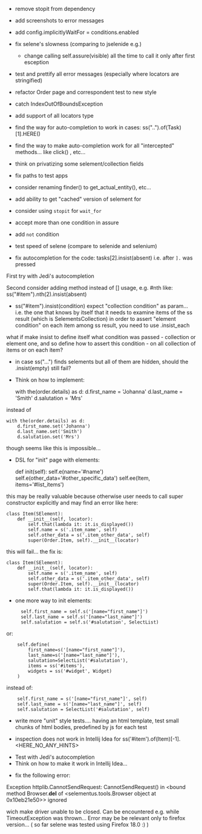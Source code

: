 * remove stopit from dependency

* add screenshots to error messages

* add config.implicitlyWaitFor = conditions.enabled

* fix selene's slowness (comparing to jselenide e.g.)
    - change calling self.assure(visible) all the time to
    call it only after first esception
    
* test and prettify all error messages (especially where locators are stringified)

* refactor Order page and correspondent test to new style

* catch IndexOutOfBoundsException

* add support of all locators type

* find the way for auto-completion to work in cases: ss("..").of(Task)[1].HERE()

* find the way to make auto-completion work for all "intercepted" methods... like click() , etc...

* think on privatizing some selement/collection fields

* fix paths to test apps

* consider renaming finder() to get_actual_entity(), etc...

* add ability to get "cached" version of selement for 

* consider using `stopit` for `wait_for`

* accept more than one condition in assure

* add `not` condition

* test speed of selene (compare to selenide and selenium)

*  fix autocompletion for the code: tasks[2].insist(absent)
i.e. after `].` was pressed

First try with Jedi's autocompletion

Second consider adding method instead of [] usage, e.g. #nth
like:
    ss("#item").nth(2).insist(absent)

* ss("#item").insist(condition) expect "collection condition" as param...
i.e. the one that knows by itself that it needs to examine items of the ss result (which is SelementsCollection)
in order to assert "element condition" on each item among ss result, you need
to use .insist_each

what if make insist to define itself what condition was passed - collection or element one, and so define
how to assert this condition - on all collection of items or on each item?

* in case ss("...") finds selements but all of them are hidden, should the .insist(empty) still fail?

* Think on how to implement:


    with the(order.details) as d:
        d.first_name = 'Johanna'
        d.last_name = 'Smith'
        d.salutation = 'Mrs'

instead of 

    with the(order.details) as d:
        d.first_name.set('Johanna')
        d.last_name.set('Smith')
        d.salutation.set('Mrs')
        
        
though seems like this is impossible...

* DSL for "init" page with elements:


    def init(self):
        self.e(name='#name')
        self.e(other_data='#other_specific_data')
        self.ee(Item, items='#list_items')

this may be really valuable because otherwise user needs to call super constructor explicitly and may find an error like here:

    class Item(SElement):
        def __init__(self, locator):
            self.that(lambda it: it.is_displayed())
            self.name = s('.item_name', self)
            self.other_data = s('.item_other_data', self)
            super(Order.Item, self).__init__(locator)

this will fail... the fix is:


    class Item(SElement):
        def __init__(self, locator):
            self.name = s('.item_name', self)
            self.other_data = s('.item_other_data', self)
            super(Order.Item, self).__init__(locator)
            self.that(lambda it: it.is_displayed())

* one more way to init elements:


        self.first_name = self.s('[name="first_name"]')
        self.last_name = self.s('[name="last_name"]')
        self.salutation = self.s('#salutation', SelectList)
       
or:

        self.define(
            first_name=s('[name="first_name"]'),
            last_name=s('[name="last_name"]'),
            salutation=SelectList('#salutation'),
            items = ss('#items'),
            widgets = ss('#widget', Widget)
        )

instead of:


        self.first_name = s('[name="first_name"]', self)
        self.last_name = s('[name="last_name"]', self)
        self.salutation = SelectList('#salutation', self)

* write more "unit" style tests.... having an html template, test small chunks of html bodies, predefined by js for each test

* inspection does not work in Intellij Idea for ss('#item').of(Item)[-1].<HERE_NO_ANY_HINTS>

- Test with Jedi's autocompletion
- Think on how to make it work in Intellij Idea...


* fix the following error:

Exception httplib.CannotSendRequest: CannotSendRequest() in <bound method Browser.__del__ of <selementus.tools.Browser object at 0x10eb21e50>> ignored

wich make driver unable to be closed. Can be encountered e.g. while TimeoutException was thrown...
Error may be be relevant only to firefox version... ( so far selene was tested using Firefox 18.0 :) )
